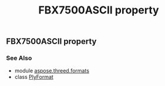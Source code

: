 ﻿---
title: FBX7500ASCII property
second_title: Aspose.3D for Python via .NET API References
description: 
type: docs
weight: 240
url: /python-net/aspose.threed.formats/plyformat/fbx7500ascii/
is_root: false
---

## FBX7500ASCII property


### See Also
* module [aspose.threed.formats](../../)
* class [PlyFormat](/3d/python-net/aspose.threed.formats/plyformat)
